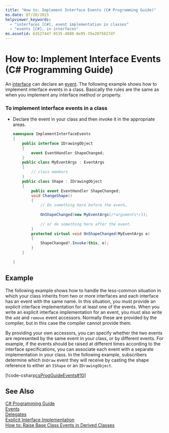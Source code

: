 ```yaml
---
title: "How to: Implement Interface Events (C# Programming Guide)"
ms.date: 07/20/2015
helpviewer_keywords: 
  - "interfaces [C#], event implementation in classes"
  - "events [C#], in interfaces"
ms.assetid: 63527447-9535-4880-8e95-35e2075827df
---
```

# How to: Implement Interface Events (C# Programming Guide)
An [interface](../../../csharp/language-reference/keywords/interface.md) can declare an [event](../../../csharp/language-reference/keywords/event.md). The following example shows how to implement interface events in a class. Basically the rules are the same as when you implement any interface method or property.  
  
### To implement interface events in a class  
  
-   Declare the event in your class and then invoke it in the appropriate areas.  
  
    ```csharp
    namespace ImplementInterfaceEvents  
    {  
        public interface IDrawingObject  
        {  
            event EventHandler ShapeChanged;  
        }  
        public class MyEventArgs : EventArgs   
        {  
            // class members  
        }  
        public class Shape : IDrawingObject  
        {  
            public event EventHandler ShapeChanged;  
            void ChangeShape()  
            {  
                // Do something here before the event…  
  
                OnShapeChanged(new MyEventArgs(/*arguments*/));  
  
                // or do something here after the event.   
            }  
            protected virtual void OnShapeChanged(MyEventArgs e)  
            {  
                ShapeChanged?.Invoke(this, e);  
            }  
        }  
  
    }  
    ```  
  
## Example  
The following example shows how to handle the less-common situation in which your class inherits from two or more interfaces and each interface has an event with the same name. In this situation, you must provide an explicit interface implementation for at least one of the events. When you write an explicit interface implementation for an event, you must also write the `add` and `remove` event accessors. Normally these are provided by the compiler, but in this case the compiler cannot provide them.  
  
By providing your own accessors, you can specify whether the two events are represented by the same event in your class, or by different events. For example, if the events should be raised at different times according to the interface specifications, you can associate each event with a separate implementation in your class. In the following example, subscribers determine which `OnDraw` event they will receive by casting the shape reference to either an `IShape` or an `IDrawingObject`.  
  
 [!code-csharp[csProgGuideEvents#10](../../../csharp/programming-guide/events/codesnippet/CSharp/how-to-implement-interface-events_1.cs)]  
  
## See Also  
 [C# Programming Guide](../../../csharp/programming-guide/index.md)  
 [Events](../../../csharp/programming-guide/events/index.md)  
 [Delegates](../../../csharp/programming-guide/delegates/index.md)  
 [Explicit Interface Implementation](../../../csharp/programming-guide/interfaces/explicit-interface-implementation.md)  
 [How to: Raise Base Class Events in Derived Classes](../../../csharp/programming-guide/events/how-to-raise-base-class-events-in-derived-classes.md)
